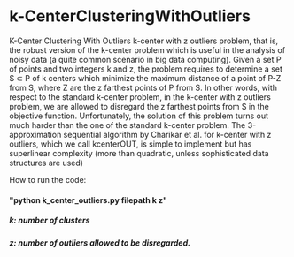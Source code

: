 # k-CenterClusteringWithOutliers
K-Center Clustering With Outliers
k-center with z outliers problem, that is, the robust version of the k-center problem which is useful in the analysis of noisy data (a quite common scenario in big data computing). Given a set P of points and two integers k and z, the problem requires to determine a set S ⊂ P of k centers which minimize the maximum distance of a point of P-Z from S, where Z are the z farthest points of P from S. In other words, with respect to the standard k-center problem, in the k-center with z outliers problem, we are allowed to disregard the z farthest points from S in the objective function. Unfortunately, the solution of this problem turns out much harder than the one of the standard k-center problem. The 3-approximation sequential algorithm by Charikar et al. for k-center with z outliers, which we call kcenterOUT, is simple to implement but has superlinear complexity (more than quadratic, unless sophisticated data structures are used)

How to run the code:

#### "python k_center_outliers.py filepath k z" 
##### k: number of clusters 
##### z: number of outliers allowed to be disregarded.
  

